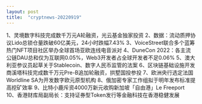 ```yaml
---
layout: post
title:  "cryptnews-20220919"
---
```

1、灵境数字科技完成数千万元A轮融资，光云基金独家投资
2、数据：流动质押协议Lido总锁仓量跌破60亿美元，24小时跌幅7.43%
3、VoiceStreet联合多个蓝筹热门NFT项目社区举办全球首场亚欧连线电音派对
4、DuneCon 2022：各主流公链DAU总和仅为互联网0.05%，Web3开发者占全球开发者不足0.06%
5、澳大利亚参议员起草关于Stablecoin、数字人民币监管的法案
6、区块链基础设施开发商溪塔科技完成数千万元Pre-B追加轮融资，拱墅国投参投
7、欧洲央行选定法国Worldline SA为开发数字欧元原型机构
8、俄加密专家工作组拟于明年发布标准提高挖矿效率
9、比特小鹿斥资4000万新元收购新加坡「自由港」Le Freeport
10、香港财库局副局长：支持证券型Token发行等金融科技在香港稳健发展
